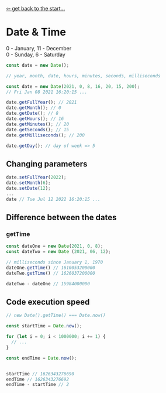 [&#8678; get back to the start...](../README.md)
# Date & Time

0 - January, 11 - December  
0 - Sunday, 6 - Saturday

```js
const date = new Date();
```

```js
// year, month, date, hours, minutes, seconds, milliseconds

const date = new Date(2021, 0, 8, 16, 20, 15, 200);
// Fri Jan 08 2021 16:20:15 ...

date.getFullYear(); // 2021
date.getMonth(); // 0
date.getDate(); // 8
date.getHours(); // 16
date.getMinutes(); // 20
date.getSeconds(); // 15
date.getMilliseconds(); // 200

date.getDay(); // day of week => 5
```

## Changing parameters

```js
date.setFullYear(2022);
date.setMonth(6);
date.setDate(12);
...
date // Tue Jul 12 2022 16:20:15 ...
```

## Difference between the dates

### getTime

```js
const dateOne = new Date(2021, 0, 8);
const dateTwo = new Date (2021, 06, 12);

// milliseconds since January 1, 1970
dateOne.getTime() // 1610053200000
dateTwo.getTime() // 1626037200000

dateTwo - dateOne // 15984000000
```

## Code execution speed

```js
// new Date().getTime() === Date.now()

const startTime = Date.now();

for (let i = 0; i < 1000000; i += 1) {
  // ...
}

const endTime = Date.now();


startTime // 1626343276690
endTime // 1626343276692
endTime - startTime // 2
```